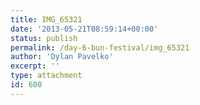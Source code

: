 ```yaml
---
title: IMG_65321
date: '2013-05-21T08:59:14+00:00'
status: publish
permalink: /day-6-bun-festival/img_65321
author: 'Dylan Pavelko'
excerpt: ''
type: attachment
id: 600
---
```

<!DOCTYPE html PUBLIC "-//W3C//DTD HTML 4.0 Transitional//EN" "http://www.w3.org/TR/REC-html40/loose.dtd">
<?xml encoding="UTF-8">
